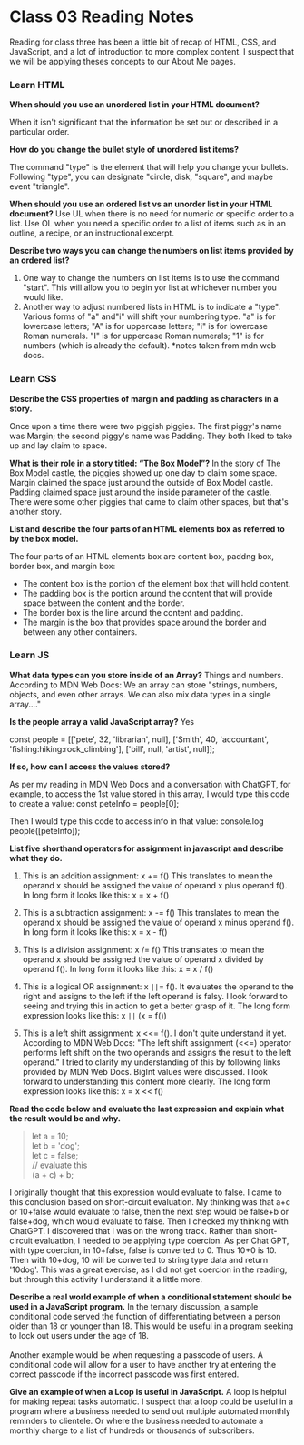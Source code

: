 # Class 03 Reading Notes

Reading for class three has been a little bit of recap of HTML, CSS, and JavaScript, and a lot of introduction to more complex content. I suspect that we will be applying theses concepts to our About Me pages.

### Learn HTML

**When should you use an unordered list in your HTML document?**

When it isn't significant that the information be set out or described in a particular order.

**How do you change the bullet style of unordered list items?**

The command "type" is the element that will help you change your bullets. Following "type", you can designate "circle, disk, "square", and maybe event "triangle".

**When should you use an ordered list vs an unorder list in your HTML document?**
Use UL when there is no need for numeric or specific order to a list. Use OL when you need a specific order to a list of items such as in an outline, a recipe, or an instructional excerpt.

**Describe two ways you can change the numbers on list items provided by an ordered list?**

1. One way to change the numbers on list items is to use the command "start". This will allow you to begin yor list at whichever number you would like.
2. Another way to adjust numbered lists in HTML is to indicate a "type". Various forms of "a" and"i" will shift your numbering type. "a" is for lowercase letters; "A" is for uppercase letters; "i" is for lowercase Roman numerals. "I" is for uppercase Roman numerals; "1" is for numbers (which is already the default). *notes taken from mdn web docs.

### Learn CSS

**Describe the CSS properties of margin and padding as characters in a story.**

Once upon a time there were two piggish piggies. The first piggy's name was Margin; the second piggy's name was Padding. They both liked to take up and lay claim to space.

**What is their role in a story titled: “The Box Model”?**
In the story of The Box Model castle, the piggies showed up one day to claim some space. Margin claimed the space just around the outside of Box Model castle. Padding claimed space just around the inside parameter of the castle. There were some other piggies that came to claim other spaces, but that's another story.

**List and describe the four parts of an HTML elements box as referred to by the box model.**

The four parts of an HTML elements box are content box, paddng box, border box, and margin box:

- The content box is the portion of the element box that will hold content.
- The padding box is the portion around the content that will provide space between the content and the border.
- The border box is the line around the content and padding.
- The margin is the box that provides space around the border and between any other containers.

### Learn JS

**What data types can you store inside of an Array?**
 Things and numbers. According to MDN Web Docs: We an array can store "strings, numbers, objects, and even other arrays. We can also mix data types in a single array...."

**Is the people array a valid JavaScript array?** Yes

 const people = [['pete', 32, 'librarian', null], ['Smith', 40, 'accountant', 'fishing:hiking:rock_climbing'], ['bill', null, 'artist', null]];

**If so, how can I access the values stored?**

As per my reading in MDN Web Docs and a conversation with ChatGPT, for example, to access the 1st value stored in this array, I would type this code to create a value: const peteInfo = people[0];

Then I would type this code to access info in that value: console.log people([peteInfo]);

**List five shorthand operators for assignment in javascript and describe what they do.**

1) This is an addition assignment: x += f()
This translates to mean the operand x should be assigned the value of operand x plus operand f(). In long form it looks like this: x = x + f()

2) This is a subtraction assignment: x -= f()
This translates to mean the operand x should be assigned the value of operand x minus operand f(). In long form it looks like this: x = x - f()

3) This is a division assignment: x /= f()
This translates to mean the operand x should be assigned the value of operand x divided by operand f(). In long form it looks like this: x = x / f()

4) This is a logical OR assignment: x `||`= f().
It evaluates the operand to the right and assigns to the left if the left operand is falsy. I look forward to seeing and trying this in action to get a better grasp of it. The long form expression looks like this: x `||` (x = f())

5) This is a left shift assignment: x <<= f(). I don't quite understand it yet. According to MDN Web Docs: "The left shift assignment (<<=) operator performs left shift on the two operands and assigns the result to the left operand." I tried to clarify my understanding of this by following links provided by MDN Web Docs. BigInt values were discussed. I look forward to understanding this content more clearly. The long form expression looks like this: x = x << f()

**Read the code below and evaluate the last expression and explain what the result would be and why.**

 >let a = 10;<br>
 >let b = 'dog';<br>
 >let c = false;<br>
 >// evaluate this<br>
 >(a + c) + b;

I originally thought that this expression would evaluate to false. I came to this conclusion based on short-circuit evaluation. My thinking was that a+c or 10+false would evaluate to false, then the next step would be false+b or false+dog, which would evaluate to false. Then I checked my thinking with ChatGPT. I discovered that I was on the wrong track. Rather than short-circuit evaluation, I needed to be applying type coercion. As per Chat GPT, with type coercion, in 10+false, false is converted to 0. Thus 10+0 is 10. Then with 10+dog, 10 will be converted to string type data and return '10dog'. This was a great exercise, as I did not get coercion in the reading, but through this activity I understand it a little more.

**Describe a real world example of when a conditional statement should be used in a JavaScript program.** In the ternary discussion, a sample conditional code served the function of differentiating between a person older than 18 or younger than 18. This would be useful in a program seeking to lock out users under the age of 18.<br><br>Another example would be when requesting a passcode of users. A conditional code will allow for a user to have another try at entering the correct passcode if the incorrect passcode was first entered.

**Give an example of when a Loop is useful in JavaScript.**
A loop is helpful for making repeat tasks automatic. I suspect that a loop could be useful in a program where a business needed to send out multiple automated monthly reminders to clientele. Or where the business needed to automate a monthly charge to a list of hundreds or thousands of subscribers.
